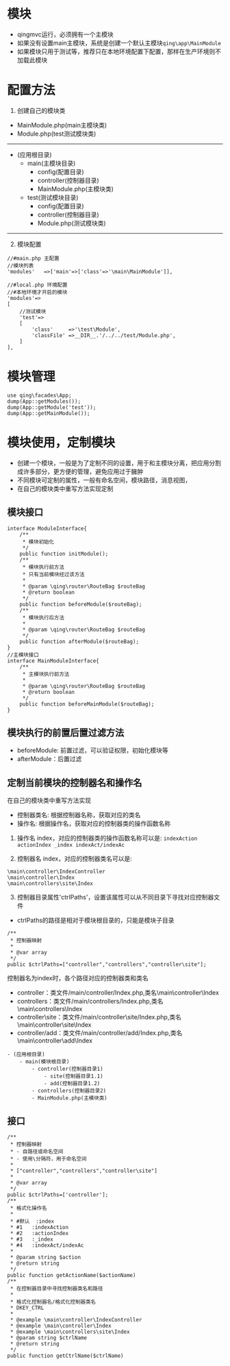 
# 模块

- qingmvc运行，必须拥有一个主模块
- 如果没有设置main主模块，系统是创建一个默认主模块`qing\app\MainModule`
- 如果模块只用于测试等，推荐只在本地环境配置下配置，那样在生产环境则不加载此模块

# 配置方法

1. 创建自己的模块类

- MainModule.php(main主模块类)
- Module.php(test测试模块类)

---

- (应用根目录)
	- main(主模块目录)
		- config(配置目录)
		- controller(控制器目录)
		- MainModule.php(主模块类)
	- test(测试模块目录)	
		- config(配置目录)
		- controller(控制器目录)
		- Module.php(测试模块类)

---


2. 模块配置

```
//#main.php 主配置
//模块列表
'modules'	=>['main'=>['class'=>'\main\MainModule']],

//#local.php 环境配置
//#本地环境才开启的模块
'modules'=>
[
	//测试模块
	'test'=>
	[
		'class'		=>'\test\Module',
		'classFile'	=>__DIR__.'/../../test/Module.php',
	]
],
```

# 模块管理

```
use qing\facades\App;
dump(App::getModules());
dump(App::getModule('test'));
dump(App::getMainModule());
```

# 模块使用，定制模块

- 创建一个模块，一般是为了定制不同的设置，用于和主模块分离，把应用分割成许多部分，更方便的管理，避免应用过于臃肿
- 不同模块可定制的属性，一般有命名空间，模块路径，消息视图，
- 在自己的模块类中重写方法实现定制


## 模块接口

```
interface ModuleInterface{
	/**
	 * 模块初始化
	 */
	public function initModule();
	/**
	 * 模块执行前方法
	 * 只有当前模块经过该方法
	 *
	 * @param \qing\router\RouteBag $routeBag
	 * @return boolean
	 */
	public function beforeModule($routeBag);
	/**
	 * 模块执行后方法
	 * 
	 * @param \qing\router\RouteBag $routeBag
	 */
	public function afterModule($routeBag);
}
//主模块接口
interface MainModuleInterface{
	/**
	 * 主模块执行前方法
	 * 
	 * @param \qing\router\RouteBag $routeBag
	 * @return boolean
	 */
	public function beforeMainModule($routeBag);
}
```

## 模块执行的前置后置过滤方法

- beforeModule: 前置过滤，可以验证权限，初始化模块等
- afterModule：后置过滤


## 定制当前模块的控制器名和操作名

在自己的模块类中重写方法实现

- 控制器类名: 根据控制器名称，获取对应的类名
- 操作名: 根据操作名，获取对应的控制器类的操作函数名称

1. 操作名 index，对应的控制器类的操作函数名称可以是:
`
indexAction
actionIndex
_index
indexAct/indexAc
`

2. 控制器名 index，对应的控制器类名可以是:

```
\main\controller\IndexController
\main\controller\Index
\main\controllers\site\Index
```

3. 控制器目录属性'ctrlPaths'，设置该属性可以从不同目录下寻找对应控制器文件

- ctrlPaths的路径是相对于模块根目录的，只能是模块子目录

```
/**
 * 控制器映射
 * 
 * @var array
 */
public $ctrlPaths=["controller","controllers","controller\site"];
```

控制器名为index时，各个路径对应的控制器类和类名

- controller：类文件/main/controller/Index.php,类名\main\controller\Index
- controllers：类文件/main/controllers/Index.php,类名\main\controllers\Index
- controller\site：类文件/main/controller\site/Index.php,类名\main\controller\site\Index
- controller/add：类文件/main/controller/add/Index.php,类名\main\controller\add\Index

```
- (应用根目录)
	- main(模块根目录)
		- controller(控制器目录1)
			- site(控制器目录1.1)
			- add(控制器目录1.2)
		- controllers(控制器目录2)
		- MainModule.php(主模块类)
```

## 接口

```
/**
 * 控制器映射
 * - 自路径或命名空间
 * - 使用\分隔符，用于命名空间
 * 
 * ["controller","controllers","controller\site"]
 * 
 * @var array
 */
public $ctrlPaths=['controller'];
/**
 * 格式化操作名
 *
 * #默认	:index
 * #1 	:indexAction
 * #2 	:actionIndex
 * #3	:_index
 * #4	:indexAct/indexAc
 *
 * @param string $action
 * @return string
 */
public function getActionName($actionName)
/**
 * 在控制器目录中寻找控制器类名和路径
 * 
 * 格式化控制器名/格式化控制器类名
 * DKEY_CTRL
 * 
 * @example \main\controller\IndexController
 * @example \main\controller\Index
 * @example \main\controllers\site\Index
 * @param string $ctrlName
 * @return string
 */
public function getCtrlName($ctrlName)
```
